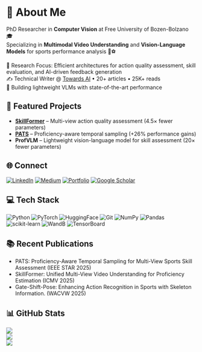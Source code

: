 # 💫 About Me
PhD Researcher in **Computer Vision** at Free University of Bozen-Bolzano 🎓  
Specializing in **Multimodal Video Understanding** and **Vision-Language Models** for sports performance analysis 🏀⚽  

🔬 Research Focus: Efficient architectures for action quality assessment, skill evaluation, and AI-driven feedback generation  
✍️ Technical Writer @ [Towards AI](https://medium.com/@edoardobianchi98) • 20+ articles • 25K+ reads  
🚀 Building lightweight VLMs with state-of-the-art performance

## 🔗 Featured Projects
- **[SkillFormer](https://edowhite.github.io/SkillFormer/)** – Multi-view action quality assessment (4.5× fewer parameters)
- **[PATS](https://edowhite.github.io/PATS/)** – Proficiency-aware temporal sampling (+26% performance gains)
- **ProfVLM** – Lightweight vision-language model for skill assessment (20× fewer parameters)

## 🌐 Connect
[![LinkedIn](https://img.shields.io/badge/LinkedIn-%230077B5.svg?logo=linkedin&logoColor=white)](https://linkedin.com/in/edoardo-bianchi-ds) 
[![Medium](https://img.shields.io/badge/Medium-12100E?logo=medium&logoColor=white)](https://medium.com/@edoardobianchi98) 
[![Portfolio](https://img.shields.io/badge/Portfolio-000000?&logo=About.me&logoColor=white)](https://web.whiteapp.cloud)
[![Google Scholar](https://img.shields.io/badge/Google%20Scholar-4285F4?logo=google-scholar&logoColor=white)](https://scholar.google.com/YOUR_PROFILE)

## 💻 Tech Stack
![Python](https://img.shields.io/badge/python-3670A0?style=flat&logo=python&logoColor=ffdd54) 
![PyTorch](https://img.shields.io/badge/PyTorch-%23EE4C2C.svg?style=flat&logo=PyTorch&logoColor=white) 
![HuggingFace](https://img.shields.io/badge/🤗%20Hugging%20Face-FFD21E?style=flat) 
![Git](https://img.shields.io/badge/git-%23F05033.svg?style=flat&logo=git&logoColor=white)
![NumPy](https://img.shields.io/badge/numpy-%23013243.svg?style=flat&logo=numpy&logoColor=white) 
![Pandas](https://img.shields.io/badge/pandas-%23150458.svg?style=flat&logo=pandas&logoColor=white) 
![scikit-learn](https://img.shields.io/badge/scikit--learn-%23F7931E.svg?style=flat&logo=scikit-learn&logoColor=white)
![WandB](https://img.shields.io/badge/Weights_&_Biases-FFBE00?style=flat&logo=WeightsAndBiases&logoColor=white)
![TensorBoard](https://img.shields.io/badge/TensorBoard-%23FF6F00.svg?style=flat&logo=TensorFlow&logoColor=white)

## 📚 Recent Publications
- PATS: Proficiency-Aware Temporal Sampling for Multi-View Sports Skill Assessment (IEEE STAR 2025)
- SkillFormer: Unified Multi-View Video Understanding for Proficiency Estimation (ICMV 2025)
- Gate-Shift-Pose: Enhancing Action Recognition in Sports with Skeleton Information. (WACVW 2025)

## 📊 GitHub Stats
![](https://github-readme-stats.vercel.app/api?username=EdoWhite&theme=default&hide_border=false&include_all_commits=true&count_private=true)<br/>
![](https://github-readme-streak-stats.herokuapp.com/?user=EdoWhite&theme=default&hide_border=false)<br/>
![](https://github-readme-stats.vercel.app/api/top-langs/?username=EdoWhite&theme=default&hide_border=false&include_all_commits=true&count_private=true&layout=compact)
